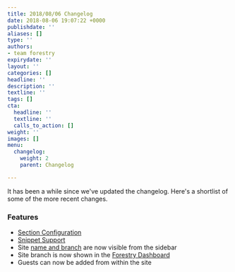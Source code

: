 ```yaml
---
title: 2018/08/06 Changelog
date: 2018-08-06 19:07:22 +0000
publishdate: ''
aliases: []
type: ''
authors:
- team forestry
expirydate: ''
layout: ''
categories: []
headline: ''
description: ''
textline: ''
tags: []
cta:
  headline: ''
  textline: ''
  calls_to_action: []
weight: ''
images: []
menu:
  changelog:
    weight: 2
    parent: Changelog

---
```

It has been a while since we've updated the changelog. Here's a shortlist of some of the more recent changes.

### Features

* [Section Configuration](https://forestry.io/docs/settings/content-sections/ "Content Sections")
* [Snippet Support](https://forestry.io/blog/snippets-custom-content-sections-and-more/#snippets "Blog")
* Site [name and branch](https://forestry.io/blog/snippets-custom-content-sections-and-more/#site-and-branch-at-a-glance "Blog") are now visible from the sidebar
* Site branch is now shown in the [Forestry Dashboard](https://app.forestry.io/dashboard "Forestry Dashboard")
* Guests can now be added from within the site